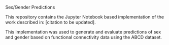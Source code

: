 Sex/Gender Predictions

This repository contains the Jupyter Notebook based implementation of the work described in: [citation to be updated]. 

This implementation was used to generate and evaluate predictions of sex and gender based on functional connectivity data using the ABCD dataset. 
